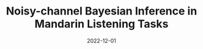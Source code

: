 ---
title: "Noisy-channel Bayesian Inference in Mandarin Listening Tasks"
semester: 'Fall 2022'
date: '2022-12-01'
venue: "9.66: Computational Cognitive Science"
collection: portfolio
paperurl: 'https://drive.google.com/file/d/11h54TbkeCkiMRutw6w8ZBsugx1XMc4fv'
excerpt: ""
---